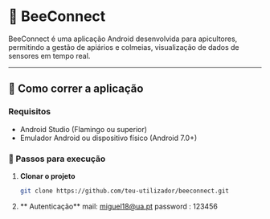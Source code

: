 # 🐝 BeeConnect

BeeConnect é uma aplicação Android desenvolvida para apicultores, permitindo a gestão de apiários e colmeias, visualização de dados de sensores em tempo real.

---

## 📲 Como correr a aplicação

### Requisitos

- Android Studio (Flamingo ou superior)
- Emulador Android ou dispositivo físico (Android 7.0+)


### 🔧 Passos para execução

1. **Clonar o projeto**
   ```bash
   git clone https://github.com/teu-utilizador/beeconnect.git
   
2. ** Autenticação**
      mail: miguel18@ua.pt
      password : 123456
